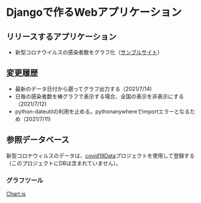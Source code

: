 # Djangoで作るWebアプリケーション

## リリースするアプリケーション  

* 新型コロナウイルスの感染者数をグラフ化（[サンプルサイト](https://yk2021.pythonanywhere.com/covid19sum/)）

## 変更履歴  
* 最新のデータ日付から遡ってグラフ出力する（2021/7/14)  
* 日毎の感染者数を棒グラフで表示する場合、全国の表示を非表示にする（2021/7/12)  
* python-dateutilの利用を止める。pythonanywhereでimportエラーとなるため（2021/7/11)

## 参照データベース  

新型コロナウィルスのデータは、[covid19Data](https://github.com/YasuoKatou/covid19Data)プロジェクトを使用して登録する（このプロジェクトにDBは含まれていません）。


### グラフツール
[Chart.js](https://www.chartjs.org/)

